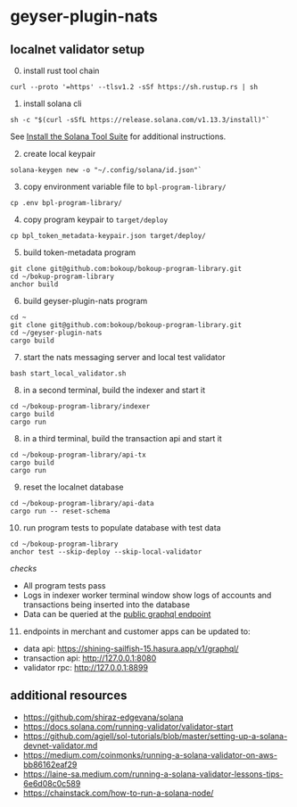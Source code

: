 # geyser-plugin-nats

## localnet validator setup

0. install rust tool chain
```
curl --proto '=https' --tlsv1.2 -sSf https://sh.rustup.rs | sh
```

1. install solana cli
```
sh -c "$(curl -sSfL https://release.solana.com/v1.13.3/install)"`
```

See [Install the Solana Tool Suite](https://docs.solana.com/cli/install-solana-cli-tools) for additional instructions.

2. create local keypair
```
solana-keygen new -o "~/.config/solana/id.json"`
```

3. copy environment variable file to `bpl-program-library/`
```
cp .env bpl-program-library/
```

4. copy program keypair to `target/deploy`
```
cp bpl_token_metadata-keypair.json target/deploy/
```

5. build token-metadata program
```
git clone git@github.com:bokoup/bokoup-program-library.git
cd ~/bokup-program-library
anchor build
```

6. build geyser-plugin-nats program
```
cd ~
git clone git@github.com:bokoup/bokoup-program-library.git
cd ~/geyser-plugin-nats
cargo build
```

7. start the nats messaging server and local test validator
```
bash start_local_validator.sh
```

8. in a second terminal, build the indexer and start it
```
cd ~/bokoup-program-library/indexer
cargo build
cargo run
```

8. in a third terminal, build the transaction api and start it
```
cd ~/bokoup-program-library/api-tx
cargo build
cargo run
```

9. reset the localnet database
```
cd ~/bokoup-program-library/api-data
cargo run -- reset-schema
```

10. run program tests to populate database with test data
```
cd ~/bokoup-program-library
anchor test --skip-deploy --skip-local-validator
```
*checks*
* All program tests pass
* Logs in indexer worker terminal window show logs of accounts and transactions being inserted into the database
* Data can be queried at the [public graphql endpoint](https://cloud.hasura.io/public/graphiql?endpoint=https%3A%2F%2Fshining-sailfish-15.hasura.app%2Fv1%2Fgraphql%2F)

11. endpoints in merchant and customer apps can be updated to:
* data api: https://shining-sailfish-15.hasura.app/v1/graphql/
* transaction api: http://127.0.0.1:8080
* validator rpc: http://127.0.0.1:8899

## additional resources
* https://github.com/shiraz-edgevana/solana
* https://docs.solana.com/running-validator/validator-start
* https://github.com/agjell/sol-tutorials/blob/master/setting-up-a-solana-devnet-validator.md
* https://medium.com/coinmonks/running-a-solana-validator-on-aws-bb86162eaf29
* https://laine-sa.medium.com/running-a-solana-validator-lessons-tips-6e6d08c0c589
* https://chainstack.com/how-to-run-a-solana-node/
